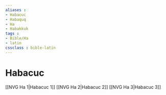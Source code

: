 ```yaml
---
aliases : 
- Habacuc
- Habaquq
- Ha
- Habakkuk
tags : 
- Bible/Ha
- latin
cssclass : bible-latin
---
```


# Habacuc

[[NVG Ha 1|Habacuc 1]]
[[NVG Ha 2|Habacuc 2]]
[[NVG Ha 3|Habacuc 3]]
